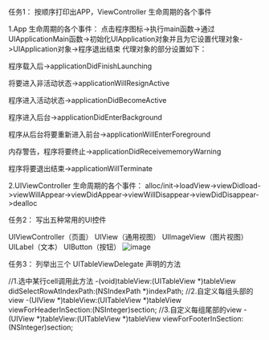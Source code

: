 任务1：
按顺序打印出APP，ViewController 生命周期的各个事件

1.App 生命周期的各个事件：
点击程序图标->执行main函数->通过UIApplicationMain函数->初始化UIApplication对象并且为它设置代理对象->UIApplication对象->程序退出结束
代理对象的部分设置如下：

程序载入后->applicationDidFinishLaunching

将要进入非活动状态->applicationWillResignActive

程序进入活动状态->applicationDidBecomeActive

程序进入后台->applicationDidEnterBackground

程序从后台将要重新进入前台->applicationWillEnterForeground

内存警告，程序将要终止->applicationDidReceivememoryWarning

程序将要退出结束->applicationWillTerminate

2.UIViewController 生命周期的各个事件：
alloc/init->loadView->viewDidload->viewWillAppear->viewDidAppear->viewWillDisappear->viewDidDisappear->dealloc

任务2：
写出五种常用的UI控件

 UIViewController（页面）
 UIView（通用视图）
 UIImageView（图片视图）
 UILabel（文本）
 UIButton（按钮）
![image](https://user-images.githubusercontent.com/109218561/178728944-0d61afd3-77cf-4581-bca5-a4414fafc2d2.png)


任务3：
列举出三个 UITableViewDelegate 声明的方法

//1.选中某行cell调用此方法
-(void)tableView:(UITableView *)tableView didSelectRowAtIndexPath:(NSIndexPath *)indexPath;
//2.自定义每组头部的view
-(UIView *)tableView:(UITableView *)tableView viewForHeaderInSection:(NSInteger)section; 
//3.自定义每组尾部的view
-(UIView *)tableView:(UITableView *)tableView viewForFooterInSection:(NSInteger)section;
